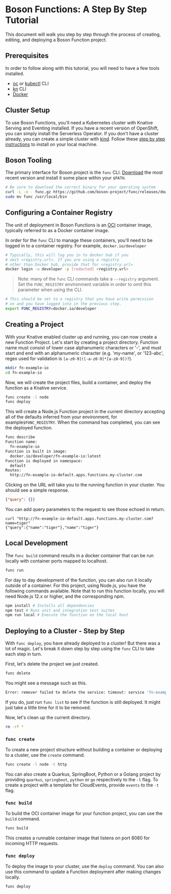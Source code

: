 # Boson Functions: A Step By Step Tutorial

This document will walk you step by step through the process of creating,
editing, and deploying a Boson Function project.

## Prerequisites

In order to follow along with this tutorial, you will need to have a few tools
installed.

* [oc][oc] or [kubectl][kubectl] CLI
* [kn][kn] CLI
* [Docker][docker] 

[docker]: https://docs.docker.com/install/
[oc]: https://docs.openshift.com/container-platform/4.6/cli_reference/openshift_cli/getting-started-cli.html#cli-installing-cli_cli-developer-commands
[kubectl]: https://kubernetes.io/docs/tasks/tools/install-kubectl/
[kn]: https://knative.dev/docs/install/install-kn/

## Cluster Setup

To use Boson Functions, you'll need a Kubernetes cluster with Knative Serving
and Eventing installed. If you have a recent version of OpenShift, you can
simply install the Serverless Operator. If you don't have a cluster already,
you can create a simple cluster with [kind](https://kind.sigs.k8s.io/). Follow
these [step by step instructions](kind-setup.md) to install on your local
machine.

## Boson Tooling

The primary interface for Boson project is the `func` CLI.
[Download][func-download] the most recent version and install it some place
within your `$PATH`.

[func-download]: https://github.com/boson-project/func/releases/latest

```sh
# Be sure to download the correct binary for your operating system
curl -L -o - func.gz https://github.com/boson-project/func/releases/download/v0.8.0/func_linux_amd64.gz | gunzip > func && chmod 755 func
sudo mv func /usr/local/bin
```
## Configuring a Container Registry

The unit of deployment in Boson Functions is an [OCI](https://opencontainers.org/)
container image, typically referred to as a Docker container image.

In order for the `func` CLI to manage these containers, you'll need to be
logged in to a container registry. For example, `docker.io/developer`


```bash
# Typically, this will log you in to docker hub if you
# omit <registry.url>. If you are using a registry
# other than Docker hub, provide that for <registry.url>
docker login -u developer -p [redacted] <registry.url>
```

> Note: many of the `func` CLI commands take a `--registry` argument.
> Set the `FUNC_REGISTRY` environment variable in order to omit this
> parameter when using the CLI.

```bash
# This should be set to a registry that you have write permission
# on and you have logged into in the previous step.
export FUNC_REGISTRY=docker.io/developer
```

## Creating a Project

With your Knative enabled cluster up and running, you can now create a new
Function Project. Let's start by creating a project directory. Function name
must consist of lower case alphanumeric characters or '-', 
and must start and end with an alphanumeric character 
(e.g. 'my-name',  or '123-abc', regex used for validation is `[a-z0-9]([-a-z0-9]*[a-z0-9])?`).


```bash
mkdir fn-example-io
cd fn-example-io
```

Now, we will create the project files, build a container, and
deploy the function as a Knative service.


```bash
func create -l node
func deploy
```

This will create a Node.js Function project in the current directory accepting
all of the defaults inferred from your environment, for example`$FUNC_REGISTRY`.
When the command has completed, you can see the deployed function.

```bash
func describe
Function name:
  fn-example-io
Function is built in image:
  docker.io/developer/fn-example-io:latest
Function is deployed in namespace:
  default
Routes:
  http://fn-example-io-default.apps.functions.my-cluster.com
```

Clicking on the URL will take you to the running function in your cluster. You
should see a simple response.

```json
{"query": {}}
```

You can add query parameters to the request to see those echoed in return.

```console
curl "http://fn-example-io-default.apps.functions.my-cluster.com?name=tiger"
{"query":{"name":"tiger"},"name":"tiger"}
```

## Local Development

The `func build` command results in a docker container that can be run
locally with container ports mapped to localhost.

```bash
func run
```

For day to day development of the function, you can also run it locally outside
of a container. For this project, using Node.js, you have the following commands
available. Note that to run this function locally, you will need Node.js 12.x or
higher, and the corresponding npm.

```bash
npm install # Installs all dependencies
npm test # Runs unit and integration test suites
npm run local # Execute the function on the local host
```

## Deploying to a Cluster - Step by Step

With `func deploy`, you have already deployed to a cluster! But there was a lot
of magic. Let's break it down step by step using the
`func` CLI to take each step in turn.

First, let's delete the project we just created.

```bash
func delete
```

You might see a message such as this.

```bash
Error: remover failed to delete the service: timeout: service 'fn-example-io' not ready after 30 seconds.
```

If you do, just run `func list` to see if the function is still deployed.
It might just take a little time for it to be removed.

Now, let's clean up the current directory.

```bash
rm -rf *
```

### `func create`

To create a new project structure without building a container or deploying to a
cluster, use the `create` command.

```bash
func create -l node -t http
```

You can also create a Quarkus, SpringBoot, Python or a Golang project by providing
`quarkus`, `springboot`, `python` or `go` respectively to the `-l` flag. 
To create a project with a template for CloudEvents, provide `events` to the `-t` flag.

### `func build`

To build the OCI container image for your function project, you can use the
`build` command.

```bash
func build
```

This creates a runnable container image that listens on port 8080 for incoming
HTTP requests.

### `func deploy`

To deploy the image to your cluster, use the `deploy` command. You can also use
this command to update a Function deployment after making changes locally.

```bash
func deploy
```
